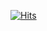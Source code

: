 [![Hits](https://hits.seeyoufarm.com/api/count/incr/badge.svg?url=https%3A%2F%2Fgithub.com%2Fbe-anything%2Fhit-counter&count_bg=%23577fde&title_bg=%23577fde&icon=&icon_color=%23577fde&title=hits&edge_flat=true)](https://hits.seeyoufarm.com)
